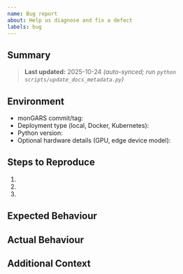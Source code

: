 ```yaml
---
name: Bug report
about: Help us diagnose and fix a defect
labels: bug
---
```


## Summary
> **Last updated:** 2025-10-24 _(auto-synced; run `python scripts/update_docs_metadata.py`)_

<!-- Briefly describe the bug and why it matters. -->

## Environment
- monGARS commit/tag:
- Deployment type (local, Docker, Kubernetes):
- Python version:
- Optional hardware details (GPU, edge device model):

## Steps to Reproduce
1. 
2. 
3. 

## Expected Behaviour
<!-- What should have happened? -->

## Actual Behaviour
<!-- What actually happened? Include error messages, logs, screenshots. -->

## Additional Context
<!-- Attach configs, `.env` overrides, or links to related issues. -->
